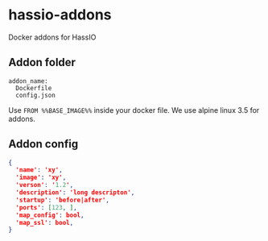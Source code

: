 # hassio-addons
Docker addons for HassIO

## Addon folder

```
addon_name:
  Dockerfile
  config.json
```

Use `FROM %%BASE_IMAGE%%` inside your docker file. We use alpine linux 3.5 for addons.

## Addon config

```json
{
  'name': 'xy',
  'image': 'xy',
  'verson': '1.2',
  'description': 'long descripton',
  'startup': 'before|after',
  'ports': [123, ],
  'map_config': bool,
  'map_ssl': bool,
}
```
